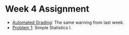 # Week 4 Assignment

- [Automated Grading](grading.md): The same warning from last week.
- [Problem 1](p1.md): Simple Statistics I.
